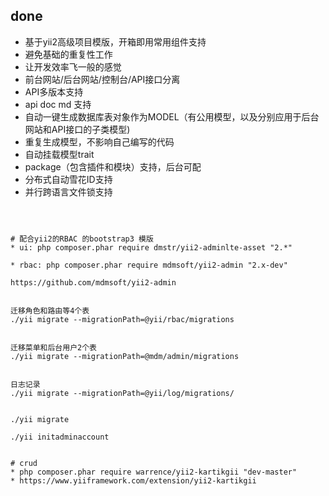 
## done
* 基于yii2高级项目模版，开箱即用常用组件支持
* 避免基础的重复性工作
* 让开发效率飞一般的感觉
* 前台网站/后台网站/控制台/API接口分离
* API多版本支持
* api doc md 支持
* 自动一键生成数据库表对象作为MODEL（有公用模型，以及分别应用于后台网站和API接口的子类模型)
* 重复生成模型，不影响自己编写的代码
* 自动挂载模型trait
* package（包含插件和模块）支持，后台可配
* 分布式自动雪花ID支持
* 并行跨语言文件锁支持

~~~



# 配合yii2的RBAC 的bootstrap3 模版
* ui: php composer.phar require dmstr/yii2-adminlte-asset "2.*" 

* rbac: php composer.phar require mdmsoft/yii2-admin "2.x-dev"

https://github.com/mdmsoft/yii2-admin


迁移角色和路由等4个表
./yii migrate --migrationPath=@yii/rbac/migrations


迁移菜单和后台用户2个表
./yii migrate --migrationPath=@mdm/admin/migrations


日志记录
./yii migrate --migrationPath=@yii/log/migrations/


./yii migrate

./yii initadminaccount


# crud 
* php composer.phar require warrence/yii2-kartikgii "dev-master"
* https://www.yiiframework.com/extension/yii2-kartikgii



~~~